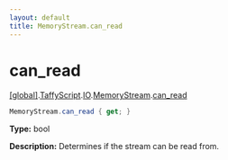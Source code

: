 ```yaml
---
layout: default
title: MemoryStream.can_read
---
```


# can_read

[\[global\]]({{site.baseurl}}/docs/).[TaffyScript]({{site.baseurl}}/docs/TaffyScript/).[IO]({{site.baseurl}}/docs/TaffyScript/IO/).[MemoryStream]({{site.baseurl}}/docs/TaffyScript/IO/MemoryStream/).[can_read]({{site.baseurl}}/docs/TaffyScript/IO/MemoryStream/can_read/)

```cs
MemoryStream.can_read { get; }
```

**Type:** bool

**Description:** Determines if the stream can be read from.
